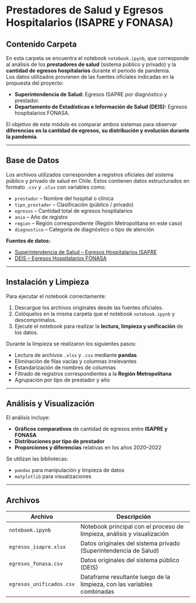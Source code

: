 # Prestadores de Salud y Egresos Hospitalarios (ISAPRE y FONASA)

## Contenido Carpeta
En esta carpeta se encuentra el notebook `notebook.ipynb`, que corresponde al análisis de los **prestadores de salud** (sistema público y privado) y la **cantidad de egresos hospitalarios** durante el periodo de pandemia.  
Los datos utilizados provienen de las fuentes oficiales indicadas en la propuesta del proyecto:

- **Superintendencia de Salud:** Egresos ISAPRE por diagnóstico y prestador.  
- **Departamento de Estadísticas e Información de Salud (DEIS):** Egresos hospitalarios FONASA.  

El objetivo de este módulo es comparar ambos sistemas para observar **diferencias en la cantidad de egresos, su distribución y evolución durante la pandemia**.

---

## Base de Datos

Los archivos utilizados corresponden a registros oficiales del sistema público y privado de salud en Chile. Estos contienen datos estructurados en formato `.csv` y `.xlsx` con variables como:

- `prestador` – Nombre del hospital o clínica  
- `tipo_prestador` – Clasificación (público / privado)  
- `egresos` – Cantidad total de egresos hospitalarios  
- `anio` – Año de registro  
- `region` – Región correspondiente (Región Metropolitana en este caso)  
- `diagnostico` – Categoría de diagnóstico o tipo de atención  

**Fuentes de datos:**
- [Superintendencia de Salud – Egresos Hospitalarios ISAPRE](https://www.superdesalud.gob.cl/tax-biblioteca-digital/estadisticas-3724/estadisticas-por-tema-3741/egresos-hospitalarios-3744/)  
- [DEIS – Egresos Hospitalarios FONASA](https://deis.minsal.cl/#datosabiertos)

---

## Instalación y Limpieza

Para ejecutar el notebook correctamente:

1. Descargue los archivos originales desde las fuentes oficiales.  
2. Colóquelos en la misma carpeta que el notebook `notebook.ipynb` y descomprímalos.  
3. Ejecute el notebook para realizar la **lectura, limpieza y unificación** de los datos.  

Durante la limpieza se realizaron los siguientes pasos:
- Lectura de archivos `.xlsx` y `.csv` mediante **pandas**  
- Eliminación de filas vacías y columnas irrelevantes  
- Estandarización de nombres de columnas  
- Filtrado de registros correspondientes a la **Región Metropolitana**  
- Agrupación por tipo de prestador y año  

---

## Análisis y Visualización

El análisis incluye:
- **Gráficos comparativos** de cantidad de egresos entre **ISAPRE y FONASA**  
- **Distribuciones por tipo de prestador**  
- **Proporciones y diferencias** relativas en los años 2020–2022  

Se utilizan las bibliotecas:
- `pandas` para manipulación y limpieza de datos  
- `matplotlib` para visualizaciones  

---

## Archivos

| Archivo | Descripción |
|----------|--------------|
| `notebook.ipynb` | Notebook principal con el proceso de limpieza, análisis y visualización |
| `egresos_isapre.xlsx` | Datos originales del sistema privado (Superintendencia de Salud) |
| `egresos_fonasa.csv` | Datos originales del sistema público (DEIS) |
| `egresos_unificados.csv` | Dataframe resultante luego de la limpieza, con las variables combinadas |
